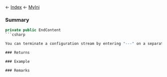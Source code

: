 ← [Index](Api-Index) ← [MyIni](VRage.Game.ModAPI.Ingame.Utilities.MyIni)

### Summary

```csharp
private public EndContent
```csharp

You can terminate a configuration stream by entering "---" on a separate line. This property will contain all the content after this line.

### Returns

### Example

### Remarks

